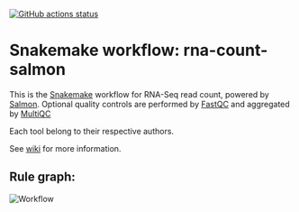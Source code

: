 [![GitHub actions status](https://github.com/tdayris-perso/rna-count-salmon/workflows/CI/badge.svg?branch=master)](https://github.com/tdayris-perso/rna-count-salmon/actions?query=branch%3Amaster+workflow%3ACI)

# Snakemake workflow: rna-count-salmon

This is the [Snakemake](https://academic.oup.com/bioinformatics/article/28/19/2520/290322) workflow for RNA-Seq read count, powered by [Salmon](https://salmon.readthedocs.io/en/latest/). Optional quality controls are performed by [FastQC](https://www.bioinformatics.babraham.ac.uk/projects/fastqc/) and aggregated by [MultiQC](https://academic.oup.com/bioinformatics/article/32/19/3047/2196507)

Each tool belong to their respective authors.

See [wiki](https://github.com/tdayris-perso/rna-count-salmon/wiki) for more information.

## Rule graph:

![Workflow](workflow.png)
